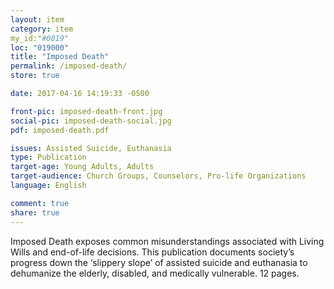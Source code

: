 ```yaml
---
layout: item
category: item
my_id:"#0019"
loc: "019000"
title: "Imposed Death"
permalink: /imposed-death/
store: true

date: 2017-04-16 14:19:33 -0500

front-pic: imposed-death-front.jpg
social-pic: imposed-death-social.jpg
pdf: imposed-death.pdf

issues: Assisted Suicide, Euthanasia
type: Publication
target-age: Young Adults, Adults
target-audience: Church Groups, Counselors, Pro-life Organizations
language: English

comment: true
share: true
---
```

Imposed Death exposes common misunderstandings associated with Living Wills and end-of-life decisions. This publication documents society’s progress down the ‘slippery slope’ of assisted suicide and euthanasia to dehumanize the elderly, disabled, and medically vulnerable. 12 pages.